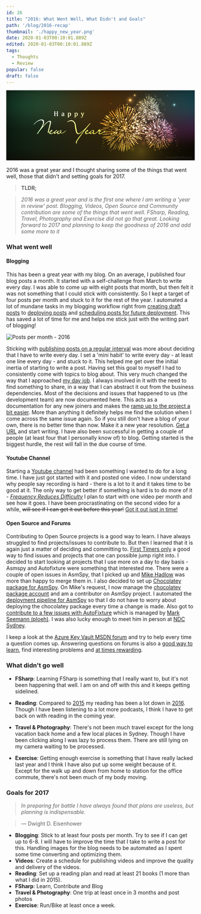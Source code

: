 ```yaml
---
id: 26
title: "2016: What Went Well, What Didn't and Goals"
path: '/blog/2016-recap'
thumbnail: './happy_new_year.png'
date: 2020-01-03T00:10:01.889Z
edited: 2020-01-03T00:10:01.889Z
tags:
  - Thoughts
  - Review
popular: false
draft: false
---
```


![](./happy_new_year.png)

2016 was a great year and I thought sharing some of the things that went well, those that didn't and setting goals for 2017.

> **TLDR;**

> _2016 was a great year and is the first one where I am writing a 'year in review' post. Blogging, Videos, Open Source and Community contribution are some of the things that went well. FSharp, Reading, Travel, Photography and Exercise did not go that great. Looking forward to 2017 and planning to keep the goodness of 2016 and add some more to it_

### What went well

#### **Blogging**

This has been a great year with my blog. On an average, I published four blog posts a month. It started with a self-challenge from March to write every day. I was able to come up with eight posts that month, but then felt it was not something that I could stick with consistently. So I kept a target of four posts per month and stuck to it for the rest of the year. I automated a lot of mundane tasks in my blogging workflow right from [creating draft posts](http://www.rahulpnath.com/blog/optimizing-octopress-workflow-for-new-posts/) to [deploying posts](http://www.rahulpnath.com/blog/continuos-delivery-of-octopress-blog-using-travisci-and-docker/) and [scheduling posts for future deployment](http://www.rahulpnath.com/blog/automatic_deployment_of_future_posts_with_octopress/). This has saved a lot of time for me and helps me stick just with the writing part of blogging!

![Posts per month - 2016](/images/2016_postspermonth.png)

Sticking with [publishing posts on a regular interval](http://www.rahulpnath.com/blog/maintaining-a-blogging-schedule/) was more about deciding that I have to write every day. I set a 'mini habit' to write every day - at least one line every day - and stuck to it. This helped me get over the initial inertia of starting to write a post. Having set this goal to myself I had to consistently come with topics to blog about. This very much changed the way that I approached [my day job](http://www.rahulpnath.com/blog/finding-a-job-abroad/). I always involved in it with the need to find something to share, in a way that I can abstract it out from the business dependencies. Most of the decisions and issues that happened to us (the development team) are now documented here. This acts as a documentation for any new joiners and makes the [ramp up to the project a bit easier](http://www.rahulpnath.com/blog/make-it-easy-for-the-new-person-joining-your-team-have-a-project-ramp-up-plan/). More than anything it definitely helps me find the solution when I come across the same issue again. So if you still don't have a blog of your own, there is no better time than now. Make it a new year resolution. [Get a URL](http://www.rahulpnath.com/blog/own-your-urls/) and start writing. I have also been successful in getting a couple of people (at least four that I personally know of) to blog. Getting started is the biggest hurdle, the rest will fall in the due course of time.

#### **Youtube Channel**

Starting a [Youtube channel](https://www.youtube.com/c/RahulNath) had been something I wanted to do for a long time. I have just got started with it and posted one video. I now understand why people say recording is hard - there is a lot to it and it takes time to be good at it. The only way to get better if something is hard is to do more of it - _[Frequency Reduces Difficulty](http://martinfowler.com/bliki/FrequencyReducesDifficulty.html)_ I plan to start with one video per month and see how it goes. I have been procrastinating on the second video for a while, <strike>will see if I can get it out before this year!</strike> [Got it out just in time!](https://www.youtube.com/watch?v=JbshGF4ZwGE)

#### **Open Source and Forums**

Contributing to Open Source projects is a good way to learn. I have always struggled to find projects/issues to contribute to. But then I learned that it is again just a matter of deciding and committing to. [First Timers only](http://www.firsttimersonly.com/) a good way to find issues and projects that one can possible jump right into. I decided to start looking at projects that I use more on a day to day basis - Asmspy and Autofixture were something that interested me. There were a couple of open issues in AsmSpy, that I picked up and [Mike Hadlow](http://mikehadlow.com/) was more than happy to merge them in. I also decided to set up [Chocolatey package for AsmSpy](https://github.com/mikehadlow/AsmSpy/issues/14). On Mike's request, I now manage the [chocolatey package account](https://chocolatey.org/packages/asmspy/) and am a contributor on AsmSpy project. I automated the [deployment pipeline for AsmSpy](http://www.rahulpnath.com/blog/automated-deployment-of-asmspy-to-chocolatey-using-appveyor/) so that I do not have to worry about deploying the chocolatey package every time a change is made. Also got to [contribute to a few issues with AutoFixture](https://github.com/AutoFixture/AutoFixture/issues?q=mentions:rahulpnath+is:closed) which is managed by [Mark Seemann (ploeh)](http://blog.ploeh.dk/). I was also lucky enough to meet him in person at [NDC Sydney](http://www.rahulpnath.com/blog/ndc-sydney/).

I keep a look at the [Azure Key Vault MSDN forum](https://social.msdn.microsoft.com/Forums/azure/en-US/home?forum=AzureKeyVault) and try to help every time a question comes up. Answering questions on forums is also a [good way to learn](http://www.rahulpnath.com/blog/staying-in-the-learning-loop/), find interesting problems and [at times rewarding](http://www.rahulpnath.com/blog/stars-do-count/).

### What didn't go well

- **FSharp**: Learning FSharp is something that I really want to, but it's not been happening that well. I am on and off with this and it keeps getting sidelined.

- **Reading**: Compared to [2015](https://www.goodreads.com/user_challenges/3539650) my reading has been a lot down in [2016](https://www.goodreads.com/user_challenges/5380726). Though I have been listening to a lot more podcasts, I think I have to get back on with reading in the coming year.

- **Travel & Photography**: There's not been much travel except for the long vacation back home and a few local places in Sydney. Though I have been clicking along I was lazy to process them. There are still lying on my camera waiting to be processed.

- **Exercise**: Getting enough exercise is something that I have really lacked last year and I think I have also put up some weight because of it. Except for the walk up and down from home to station for the office commute, there's not been much of my body moving.

### Goals for 2017

> _In preparing for battle I have always found that plans are useless, but planning is indispensable._

> ― Dwight D. Eisenhower

- **Blogging**: Stick to at least four posts per month. Try to see if I can get up to 6-8. I will have to improve the time that I take to write a post for this. Handling images for the blog needs to be automated as I spent some time converting and optimizing them.
- **Videos**: Create a schedule for publishing videos and improve the quality and delivery of the videos.
- **Reading**: Set up a reading plan and read at least 21 books (1 more than what I did in 2015).
- **FSharp**: Learn, Contribute and Blog
- **Travel & Photography**: One trip at least once in 3 months and post photos
- **Exercise**: Run/Bike at least once a week.
